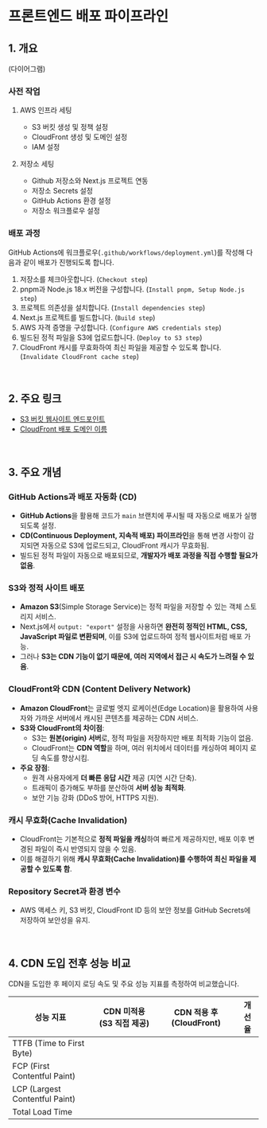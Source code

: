 # 프론트엔드 배포 파이프라인

## 1. 개요

(다이어그램)

### 사전 작업

1. AWS 인프라 세팅

   - S3 버킷 생성 및 정책 설정
   - CloudFront 생성 및 도메인 설정
   - IAM 설정

2. 저장소 세팅

   - Github 저장소와 Next.js 프로젝트 연동
   - 저장소 Secrets 설정
   - GitHub Actions 환경 설정
   - 저장소 워크플로우 설정

### 배포 과정

GitHub Actions에 워크플로우(`.github/workflows/deployment.yml`)를 작성해 다음과 같이 배포가 진행되도록 합니다.

1.  저장소를 체크아웃합니다. (`Checkout step`)
2.  pnpm과 Node.js 18.x 버전을 구성합니다. (`Install pnpm, Setup Node.js step`)
3.  프로젝트 의존성을 설치합니다. (`Install dependencies step`)
4.  Next.js 프로젝트를 빌드합니다. (`Build step`)
5.  AWS 자격 증명을 구성합니다. (`Configure AWS credentials step`)
6.  빌드된 정적 파일을 S3에 업로드합니다. (`Deploy to S3 step`)
7.  CloudFront 캐시를 무효화하여 최신 파일을 제공할 수 있도록 합니다. (`Invalidate CloudFront cache step`)

<br>

## 2. 주요 링크

- [S3 버킷 웹사이트 엔드포인트](http://h99-nogy21.s3-website.ap-northeast-2.amazonaws.com)
- [CloudFront 배포 도메인 이름](https://d29duocsuqn1b7.cloudfront.net)

<br>

## 3. 주요 개념

### GitHub Actions과 배포 자동화 (CD)

- **GitHub Actions**을 활용해 코드가 `main` 브랜치에 푸시될 때 자동으로 배포가 실행되도록 설정.
- **CD(Continuous Deployment, 지속적 배포) 파이프라인**을 통해 변경 사항이 감지되면 자동으로 S3에 업로드되고, CloudFront 캐시가 무효화됨.
- 빌드된 정적 파일이 자동으로 배포되므로, **개발자가 배포 과정을 직접 수행할 필요가 없음**.

### S3와 정적 사이트 배포

- **Amazon S3**(Simple Storage Service)는 정적 파일을 저장할 수 있는 객체 스토리지 서비스.
- Next.js에서 `output: "export"` 설정을 사용하면 **완전히 정적인 HTML, CSS, JavaScript 파일로 변환되며**, 이를 S3에 업로드하여 정적 웹사이트처럼 배포 가능.
- 그러나 **S3는 CDN 기능이 없기 때문에, 여러 지역에서 접근 시 속도가 느려질 수 있음**.

### CloudFront와 CDN (Content Delivery Network)

- **Amazon CloudFront**는 글로벌 엣지 로케이션(Edge Location)을 활용하여 사용자와 가까운 서버에서 캐시된 콘텐츠를 제공하는 CDN 서비스.
- **S3와 CloudFront의 차이점**:
  - S3는 **원본(origin) 서버**로, 정적 파일을 저장하지만 배포 최적화 기능이 없음.
  - CloudFront는 **CDN 역할**을 하며, 여러 위치에서 데이터를 캐싱하여 페이지 로딩 속도를 향상시킴.
- **주요 장점**:
  - 원격 사용자에게 **더 빠른 응답 시간** 제공 (지연 시간 단축).
  - 트래픽이 증가해도 부하를 분산하여 **서버 성능 최적화**.
  - 보안 기능 강화 (DDoS 방어, HTTPS 지원).

### 캐시 무효화(Cache Invalidation)

- CloudFront는 기본적으로 **정적 파일을 캐싱**하여 빠르게 제공하지만, 배포 이후 변경된 파일이 즉시 반영되지 않을 수 있음.
- 이를 해결하기 위해 **캐시 무효화(Cache Invalidation)를 수행하여 최신 파일을 제공할 수 있도록 함**.

### Repository Secret과 환경 변수

- AWS 액세스 키, S3 버킷, CloudFront ID 등의 보안 정보를 GitHub Secrets에 저장하여 보안성을 유지.

<br>

## 4. CDN 도입 전후 성능 비교

CDN을 도입한 후 페이지 로딩 속도 및 주요 성능 지표를 측정하여 비교했습니다.

| 성능 지표                      | CDN 미적용 (S3 직접 제공) | CDN 적용 후 (CloudFront) | 개선율 |
| ------------------------------ | ------------------------- | ------------------------ | ------ |
| TTFB (Time to First Byte)      |                           |                          |        |
| FCP (First Contentful Paint)   |                           |                          |        |
| LCP (Largest Contentful Paint) |                           |                          |        |
| Total Load Time                |                           |                          |        |
